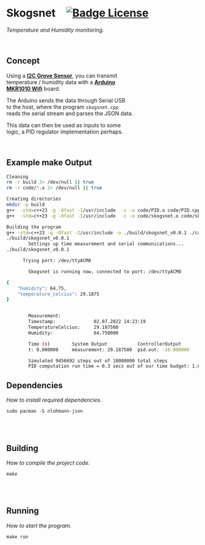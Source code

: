 # Skogsnet   [![Badge License]][license]

_Temperature and Humidity monitoring._

<br>

## Concept

Using a **[I2C Grove Sensor]**, you can transmit <br>
temperature / humidity data with a **[Arduino <br>
MKR1010 Wifi][arduino]**
board.

The Arduino sends the data through Serial USB <br>
to the host, where the program `skogsnet.cpp` <br>
reads the serial stream and parses the JSON data.

This data can then be used as inputs to some <br>
logic, a PID regulator implementation perhaps.

<br>

## Example make Output

```bash
Cleaning
rm -r build 2> /dev/null || true
rm -r code/*.o 2> /dev/null || true

Creating directories
mkdir -p build
g++  -std=c++23 -g -Ofast -I/usr/include  -c -o code/PID.o code/PID.cpp
g++  -std=c++23 -g -Ofast -I/usr/include  -c -o code/skogsnet.o code/skogsnet.cpp

Building the program
g++ -std=c++23 -g -Ofast -I/usr/include -o ./build/skogsnet_v0.0.1 ./code/PID.cpp ./code/skogsnet.cpp -L /usr/lib -lm -fopenmp
./build/skogsnet_v0.0.1
        Settings up time measurement and serial communications...
./build/skogsnet_v0.0.1

      Trying port: /dev/ttyACM0

        Skogsnet is running now, connected to port: /dev/ttyACM0

{
    "humidity": 64.75,
    "temperature_celcius": 29.1875
}


        Measurement:
        Timestamp:              02.07.2022 14:23:19
        TemperatureCelcius:     29.187500
        Humidity:               64.750000

        Time (s)        System Output           ControllerOutput        CorrectedOutput
        t: 0.000000     measurement: 29.187500  pid.out: -10.000000     correctedOutput: 0.000000

        Simulated 9456692 steps out of 10000000 total steps
        PID computation run time = 0.3 secs out of our time budget: 1.000000

```

## Dependencies

_How to install required dependencies._

```shell
sudo pacman -S nlohmann-json
```

<br>
<br>

## Building

_How to compile the project code._

```shell
make
```

<br>
<br>

## Running

_How to start the program._

```shell
make run
```

<br>

<!----------------------------------------------------------------------------->

[badge license]: https://img.shields.io/badge/License-GPL_3-blue.svg?style=for-the-badge
[i2c grove sensor]: https://www.seeedstudio.com/Grove-Temperature-Humidity-Sensor-High-Accuracy-Mini.html
[arduino]: https://docs.arduino.cc/hardware/mkr-1000-wifi
[license]: #
